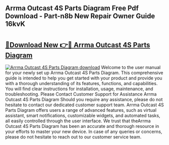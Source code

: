 ## Arrma Outcast 4S Parts Diagram Free Pdf Download - Part-n8b New Repair Owner Guide 16kvK

# <h2><a href="http://dfmpzk.blite.top/?on=Arrma+Outcast+4S+Parts+Diagram">🔗Download New 👉🔴 Arrma Outcast 4S Parts Diagram</a></h2>

[![Arrma Outcast 4S Parts Diagram download](https://i.imgur.com/lujVjoI.png)](http://dfmpzk.blite.top/?on=Arrma+Outcast+4S+Parts+Diagram)
Welcome to the user manual for your newly set up Arrma Outcast 4S Parts Diagram. This comprehensive guide is intended to help you get started with your product and provide you with a thorough understanding of its features, functions, and capabilities. You will find clear instructions for installation, usage, maintenance, and troubleshooting. Please Contact Customer Support for Assistance Arrma Outcast 4S Parts Diagram Should you require any assistance, please do not hesitate to contact our dedicated customer support team. Arrma Outcast 4S Parts Diagram offers users a range of advanced features, such as virtual assistant, smart notifications, customizable widgets, and automated tasks, all easily controlled through the user interface. We trust that theArrma Outcast 4S Parts Diagram has been an accurate and thorough resource in your efforts to master your new device. In case of any queries or concerns, please do not hesitate to reach out to our customer service team.
